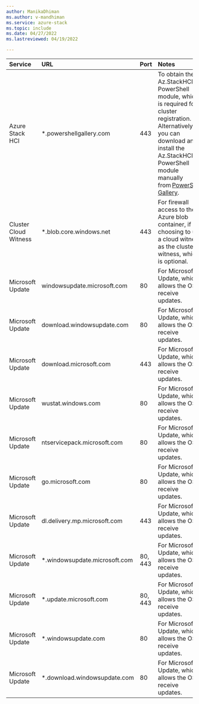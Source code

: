 ```yaml
---
author: ManikaDhiman
ms.author: v-mandhiman
ms.service: azure-stack
ms.topic: include
ms.date: 04/27/2022
ms.lastreviewed: 04/19/2022

---
```


|   Service |  URL | Port | Notes |
|   :---|  :---| :---| :---|
| Azure Stack HCI  | *.powershellgallery.com   | 443  | To obtain the Az.StackHCI PowerShell module, which is required for cluster registration. Alternatively, you can download and install the Az.StackHCI PowerShell module manually from [PowerShell Gallery](https://www.powershellgallery.com/packages/Az.StackHCI/1.1.1). |
| Cluster Cloud Witness  | *.blob.core.windows.net   | 443  | For firewall access to the Azure blob container, if choosing to use a cloud witness as the cluster witness, which is optional. |
| Microsoft Update | windowsupdate.microsoft.com   | 80   | For Microsoft Update, which allows the OS to receive updates. |
| Microsoft Update | download.windowsupdate.com    | 80   | For Microsoft Update, which allows the OS to receive updates. |
| Microsoft Update | download.microsoft.com   | 443  | For Microsoft Update, which allows the OS to receive updates.  |
| Microsoft Update | wustat.windows.com    | 80   | For Microsoft Update, which allows the OS to receive updates. |
| Microsoft Update | ntservicepack.microsoft.com    | 80   | For Microsoft Update, which allows the OS to receive updates.  |
| Microsoft Update | go.microsoft.com   | 80   | For Microsoft Update, which allows the OS to receive updates.  |
| Microsoft Update | dl.delivery.mp.microsoft.com    | 443  | For Microsoft Update, which allows the OS to receive updates.  |
| Microsoft Update | *.windowsupdate.microsoft.com   | 80, 443   | For Microsoft Update, which allows the OS to receive updates. |
| Microsoft Update | *.update.microsoft.com   | 80, 443   | For Microsoft Update, which allows the OS to receive updates.  |
| Microsoft Update | *.windowsupdate.com | 80 | For Microsoft Update, which allows the OS to receive updates.|
| Microsoft Update | *.download.windowsupdate.com    | 80   | For Microsoft Update, which allows the OS to receive updates.|